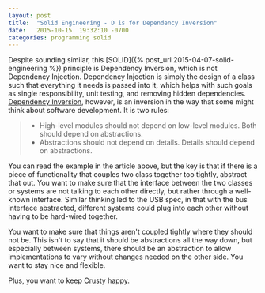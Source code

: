 ```yaml
---
layout: post
title:  "Solid Engineering - D is for Dependency Inversion"
date:   2015-10-15  19:32:10 -0700
categories: programming solid
---
```


Despite sounding similar, this [SOLID]({% post_url 2015-04-07-solid-engineering %}) principle is Dependency Inversion, which is not Dependency Injection. Dependency Injection is simply the design of a class such that everything it needs is passed into it, which helps with such goals as single responsibility, unit testing, and removing hidden dependencies. [Dependency Inversion](http://www.oodesign.com/dependency-inversion-principle.html), however, is an inversion in the way that some might think about software development.  It is two rules:

> * High-level modules should not depend on low-level modules. Both should depend on abstractions.
> * Abstractions should not depend on details. Details should depend on abstractions.

You can read the example in the article above, but the key is that if there is a piece of functionality that couples two class together too tightly, abstract that out. You want to make sure that the interface between the two classes or systems are not talking to each other directly, but rather through a well-known interface. Similar thinking led to the USB spec, in that with the bus interface abstracted, different systems could plug into each other without having to be hard-wired together.

You want to make sure that things aren't coupled tightly where they should not be. This isn't to say that it should be abstractions all the way down, but especially between systems, there should be an abstraction to allow implementations to vary without changes needed on the other side. You want to stay nice and flexible.

Plus, you want to keep [Crusty](https://developer.apple.com/videos/play/wwdc2015/408/) happy.